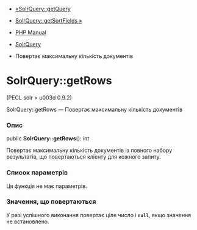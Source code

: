 - [«SolrQuery::getQuery](solrquery.getquery.md)
- [SolrQuery::getSortFields »](solrquery.getsortfields.md)

- [PHP Manual](index.md)
- [SolrQuery](class.solrquery.md)
- Повертає максимальну кількість документів

# SolrQuery::getRows

(PECL solr \> u003d 0.9.2)

SolrQuery::getRows — Повертає максимальну кількість документів

### Опис

public **SolrQuery::getRows**(): int

Повертає максимальну кількість документів із повного набору
результатів, що повертаються клієнту для кожного запиту.

### Список параметрів

Ця функція не має параметрів.

### Значення, що повертаються

У разі успішного виконання повертає ціле число і **`null`**, якщо
значення не встановлено.
